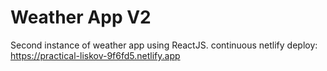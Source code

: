 # Weather App V2
Second instance of weather app using ReactJS.
continuous netlify deploy: https://practical-liskov-9f6fd5.netlify.app
